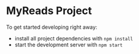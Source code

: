# MyReads Project

To get started developing right away:

* install all project dependencies with `npm install`
* start the development server with `npm start`